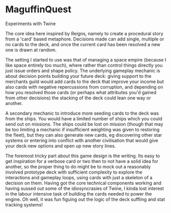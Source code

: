 # MaguffinQuest
Experiments with Twine

The core idea here inspired by Reigns, namely to create a procedural story from a 'card' based metaphore.  Decisions made can add single, multiple or no cards to the deck, and once the current card has been resolved a new one is drawn at random.

The setting I started to use was that of managing a space empire (because I like space entirely too much), where rather than control things directly you just issue orders and shape policy.  The underlying gameplay mechanic is about decision points building your future deck: giving support to the merchants guild would add cards to the deck that improve your income but also cards with negative repercussions from corruption, and depending on how you resolved those cards (or perhaps what attributes you'd gained from other decisions) the stacking of the deck could lean one way or another.

A secondary mechanic to introduce more seeding cards to the deck was from the ships.  You would have a limited number of ships which you could send out on missions.  The ships could be lost on mission (though that may be too limiting a mechanic if insufficient weighting was given to restoring the fleet), but they can also generate new cards, eg discovering other star systems or entering into conflict with another civilisation that would give your deck new options and open up new story lines.

The foremost tricky part about this game design is the writing.  Its easy to get inspiration for a verbose card or two then to not have a solid idea for another, so the proper thing to do might be to mock out a reasonably involved prototype deck with sufficient complexity to explore the interactions and gameplay loops, using cards with just a skeleton of a decision on them.  Having got the core technical components working and having sussed out some of the idiosyncrasies of Twine, I kinda lost interest in the labour intensive task of building the cards needed to power the engine.  Oh well, it was fun figuing out the logic of the deck suffling and stat tracking systems!
